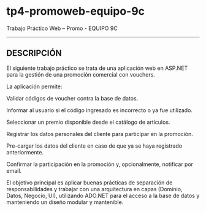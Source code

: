 # tp4-promoweb-equipo-9c
Trabajo Práctico Web – Promo - EQUIPO 9C





------------------------------------------------------------------------------------------------------------------------------------------------
DESCRIPCIÓN
------------------------------------------------------------------------------------------------------------------------------------------------


El siguiente trabajo práctico se trata de una aplicación web en ASP.NET para la gestión de una promoción comercial con vouchers.

La aplicación permite:

Validar códigos de voucher contra la base de datos.

Informar al usuario si el código ingresado es incorrecto o ya fue utilizado.

Seleccionar un premio disponible desde el catálogo de artículos.

Registrar los datos personales del cliente para participar en la promoción.

Pre-cargar los datos del cliente en caso de que ya se haya registrado anteriormente.

Confirmar la participación en la promoción y, opcionalmente, notificar por email.

El objetivo principal es aplicar buenas prácticas de separación de responsabilidades y trabajar con una arquitectura en capas (Dominio, Datos, Negocio, UI), utilizando ADO.NET para el acceso a la base de datos y manteniendo un diseño modular y mantenible.
